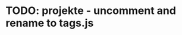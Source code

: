 # TODO: projekte - uncomment and rename to tags.js

<!-- import React, { Fragment } from 'react'
import { graphql, StaticQuery } from 'gatsby'
import { FiTag } from 'react-icons/fi'

import Layout from '../../components/Layout'
import Search from '../../components/common/Search'
import { TagsLink } from '../../components/common/Link'
import { TagsList } from '../../components/Tags'

const TagsPage = () => (
  <StaticQuery // TODO: change to useStaticQuery
    query={graphql`// query { // allMarkdownRemark( // filter: { frontmatter: { templateKey: { eq: "projectPage" } } } // ) { // group(field: frontmatter___tags) { // fieldValue // totalCount // } // totalCount // } // } //`}
    render={({
      allMarkdownRemark: { group: groups, totalCount: sumOfProjects },
    }) => (
      <Layout>
        <Layout.ContentWrapper>
          <h1>Projekte nach Stichwort</h1>

          <Search
            collection={groups}
            filterBy={group => group.fieldValue}
            placeholder="Stichwort"
          >
            {({ filteredCollection, SearchField }) => (
              <Fragment>
                {SearchField}

                <TagsList>
                  {filteredCollection.map(({ fieldValue, totalCount }) => (
                    <li key={fieldValue}>
                      <TagsLink
                        to={`/projekte/tags/${fieldValue.toLowerCase()}/`}
                      >
                        <FiTag />
                        &nbsp;
                        {fieldValue}&nbsp;({totalCount})
                      </TagsLink>
                    </li>
                  ))}
                  <br />
                  <li>
                    <TagsLink to="/projekte/">
                      Alle Projekte ({sumOfProjects})
                    </TagsLink>
                  </li>
                </TagsList>
              </Fragment>
            )}
          </Search>
        </Layout.ContentWrapper>
      </Layout>
    )}
  />
)

export default TagsPage -->
